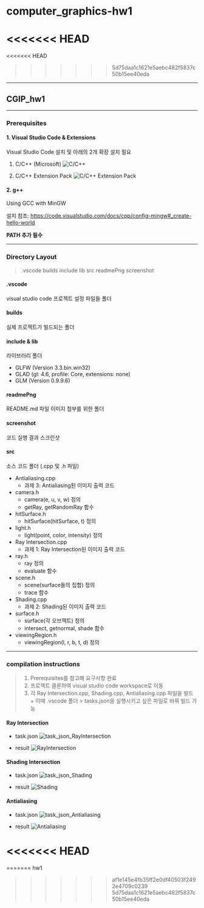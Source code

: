 # computer_graphics-hw1
<<<<<<< HEAD
=======
<<<<<<< HEAD
>>>>>>> 5d75daa1c1621e5aebc482f5837c50b15ee40eda
---
## CGIP_hw1
---

### Prerequisites
#### 1. Visual Studio Code & Extensions
Visual Studio Code 설치 및 아래의 2개 확장 설치 필요
1. C/C++ (Microsoft)
![C/C++](https://github.com/bessrabel/computer_graphics-hw1/blob/main/readmePng/c%2B%2B.PNG)


2. C/C++ Extension Pack
![C/C++ Extension Pack](https://github.com/bessrabel/computer_graphics-hw1/blob/main/readmePng/c%2B%2B_extension.PNG)

#### 2. g++
Using GCC with MinGW

설치 참조: <https://code.visualstudio.com/docs/cpp/config-mingw#_create-hello-world>

**PATH 추가 필수**

---

### Directory Layout
>.vscode
> builds
> include
> lib
> src
> readmePng
> screenshot

#### .vscode
visual studio code 프로젝트 설정 파일들 폴더

#### builds
실제 프로젝트가 빌드되는 폴더

#### include & lib
라이브러리 폴더
+ GLFW (Version 3.3.bin.win32)
+ GLAD (gl: 4.6, profile: Core, extensions: none)
+ GLM (Version 0.9.9.6)

#### readmePng
README.md 파일 이미지 첨부를 위한 폴더

#### screenshot
코드 실행 결과 스크린샷

#### src
소스 코드 폴더 (.cpp 및 .h 파일)
+ Antialiasing.cpp 
    + 과제 3: Antialiasing된 이미지 출력 코드
+ camera.h 
    + camera(e, u, v, w) 정의 
    + getRay, getRandomRay 함수
+ hitSurface.h 
    + hitSurface(hitSurface, t) 정의
+ light.h 
    + light(point, color, intensity) 정의 
+ Ray Intersection.cpp 
    + 과제 1: Ray Intersection된 이미지 출력 코드
+ ray.h 
    + ray 정의 
    + evaluate 함수
+ scene.h 
    + scene(surface들의 집합) 정의 
    + trace 함수
+ Shading.cpp 
    + 과제 2: Shading된 이미지 출력 코드
+ surface.h 
    + surface(각 오브젝트) 정의 
    + intersect, getnormal, shade 함수
+ viewingRegion.h 
    + viewingRegion(l, r, b, t, d) 정의

---

### compilation instructions

> 1. Prerequisites를 참고해 요구사항 완료 
> 2. 프로젝트 클론하여 visual studio code workspace로 이동
> 3. 각 Ray Intersection.cpp, Shading.cpp, Antialiasing.cpp 파일을 빌드
    + 이때 .vscode 폴더 > tasks.json을 실행시키고 싶은 파일로 바꿔 빌드 가능

#### Ray Intersection
+ task.json
![task_json_RayIntersection](https://github.com/bessrabel/computer_graphics-hw1/blob/main/readmePng/task_json_RayIntersection.PNG)

+ result
![RayIntersection](https://github.com/bessrabel/computer_graphics-hw1/blob/main/readmePng/Ray%20Intersection.PNG)

#### Shading Intersection
+ task.json
![task_json_Shading](https://github.com/bessrabel/computer_graphics-hw1/blob/main/readmePng/tasks_json_Shading.PNG)

+ result
![Shading](https://github.com/bessrabel/computer_graphics-hw1/blob/main/readmePng/Shading.png)

#### Antialiasing
+ task.json
![task_json_Antialiasing](https://github.com/bessrabel/computer_graphics-hw1/blob/main/readmePng/tasks_json_Antialiasing.PNG)

+ result
![Antialiasing](https://github.com/bessrabel/computer_graphics-hw1/blob/main/readmePng/Antialiasing.png)

<<<<<<< HEAD
=======

=======
hw1
>>>>>>> af1e145e4fb35ff2e0df40503f2492e4709c0239
>>>>>>> 5d75daa1c1621e5aebc482f5837c50b15ee40eda
